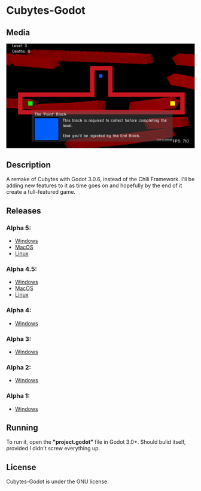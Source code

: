 # Cubytes-Godot

## Media
![](media/screenshot_1.png)

## Description
A remake of Cubytes with Godot 3.0.6, instead of the Chili Framework. I'll be adding new features to it as time goes on and hopefully by the end of it create a full-featured game.

## Releases

### **Alpha 5:** 
- [Windows](https://github.com/Battlefrog/Cubytes-Godot/releases/download/v0.0.5/Cubytes_Alpha5_Windows64.zip)
- [MacOS](https://github.com/Battlefrog/Cubytes-Godot/releases/download/v0.0.5/Cubytes_Alpha5_MacOS.zip)
- [Linux](https://github.com/Battlefrog/Cubytes-Godot/releases/download/v0.0.5/Cubytes_Alpha5_Linux.zip)

### **Alpha 4.5:** 
- [Windows](https://github.com/Battlefrog/Cubytes-Godot/releases/download/v0.045/Cubytes_Alpha4.5_Windows.zip)
- [MacOS](https://github.com/Battlefrog/Cubytes-Godot/releases/download/v0.045/Cubytes_Alpha4.5_macOS.zip)
- [Linux](https://github.com/Battlefrog/Cubytes-Godot/releases/download/v0.045/Cubytes_Alpha4.5_Linux.zip)

### **Alpha 4:**
- [Windows](https://github.com/Battlefrog/Cubytes-Godot/releases/download/v0.04/Cubytes.-.Alpha.4.zip)

### **Alpha 3:** 
- [Windows](https://github.com/Battlefrog/Cubytes-Godot/releases/download/v.0.03/Cubytes.-.Alpha.3.zip)

### **Alpha 2:** 
- [Windows](https://github.com/Battlefrog/Cubytes-Godot/releases/download/v0.0.2/Cubytes.-.Alpha.2.zip)

### **Alpha 1:** 
- [Windows](https://github.com/Battlefrog/Cubytes-Godot/releases/download/v.0.01/Alpha.1.zip)

## Running
To run it, open the **"project.godot"** file in Godot 3.0+. Should bulid itself, provided I didn't screw everything up.

## License
Cubytes-Godot is under the GNU license.

